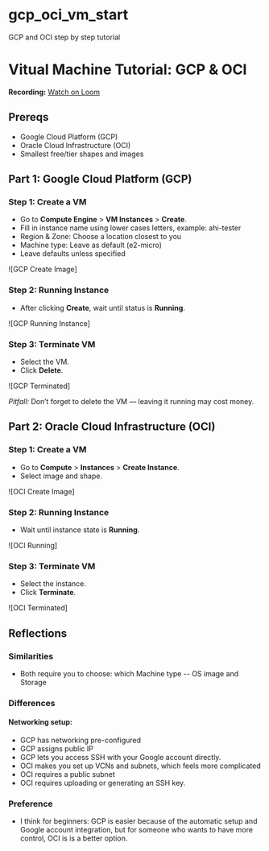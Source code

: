 # gcp_oci_vm_start
GCP and OCI step by step tutorial
# Vitual Machine Tutorial: GCP & OCI

**Recording:** [Watch on Loom](https://www.loom.com/share/3083d00be535445b97c2cb42f8e749ec?sid=a3792a61-d27b-4e74-8951-efa0eb55a19b)

## Prereqs
- Google Cloud Platform (GCP)
- Oracle Cloud Infrastructure (OCI)
- Smallest free/tier shapes and images

## Part 1: Google Cloud Platform (GCP)

### Step 1: Create a VM
- Go to **Compute Engine** > **VM Instances** > **Create**.
- Fill in instance name using lower cases letters, example: ahi-tester
- Region & Zone: Choose a location closest to you
- Machine type: Leave as default (e2-micro)
- Leave defaults unless specified

![GCP Create Image]

### Step 2: Running Instance
- After clicking **Create**, wait until status is **Running**.

![GCP Running Instance]

### Step 3: Terminate VM
- Select the VM.
- Click **Delete**.

![GCP Terminated]

*Pitfall:* Don’t forget to delete the VM — leaving it running may cost money.


## Part 2: Oracle Cloud Infrastructure (OCI)

### Step 1: Create a VM
- Go to **Compute** > **Instances** > **Create Instance**.
- Select image and shape.

![OCI Create Image]

### Step 2: Running Instance
- Wait until instance state is **Running**.

![OCI Running]

### Step 3: Terminate VM
- Select the instance.
- Click **Terminate**.

![OCI Terminated]

## Reflections
### Similarities
- Both require you to choose: which Machine type
-- OS image and Storage
### Differences
#### Networking setup:
  - GCP has networking pre-configured
  - GCP assigns public IP
  - GCP lets you access SSH with your Google account directly.
  - OCI makes you set up VCNs and subnets, which feels more complicated
  - OCI requires a public subnet
  - OCI requires uploading or generating an SSH key.
### Preference 
- I think for  beginners: GCP is easier because of the automatic setup and Google account integration,
	but for someone who wants to have more control, OCI is is a better option.
